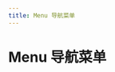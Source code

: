 ```yaml
---
title: Menu 导航菜单
---
```


# Menu 导航菜单 

<ClientOnly>
  <menu-demo></menu-demo>
</ClientOnly>

<menu-attributes></menu-attributes>
<sub-menu-attributes></sub-menu-attributes>
<menu-item-attributes></menu-item-attributes>